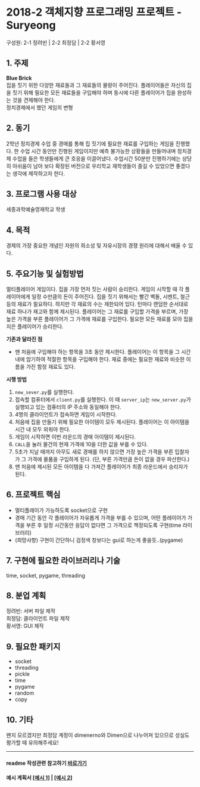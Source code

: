 ﻿# 2018-2 객체지향 프로그래밍 프로젝트 - Suryeong
구성원: 2-1 정려빈 | 2-2 최정담 | 2-2 황서영
 
## 1. 주제
__Blue Brick__   
집을 짓기 위한 다양한 재료들과 그 재료들의 물량이 주어진다. 플레이어들은 자신의 집을 짓기 위해 필요한 모든 재료들을 구입해야 하며 동시에 다른 플레이어가 집을 완성하는 것을 견제해야 한다.   
정치경제에서 했던 게임의 변형

## 2. 동기
2학년 정치경제 수업 중 경매를 통해 집 짓기에 필요한 재료를 구입하는 게임을 진행했다. 한 수업 시간 동안만 진행된 게임이지만 예측 불가능한 상황들을 만들어내며 정치경제 수업을 들은 학생들에게 큰 호응을 이끌어냈다. 수업시간 50분만 진행하기에는 상당히 아쉬움이 남아 보다 확장된 버전으로 우리학교 재학생들이 즐길 수 있었으면 좋겠다는 생각에 제작하고자 한다.

## 3. 프로그램 사용 대상
세종과학예술영재학교 학생

## 4. 목적
경제의 가장 중요한 개념인 자원의 희소성 및 자유시장의 경쟁 원리에 대해서 배울 수 있다.

## 5. 주요기능 및 실험방법
멀티플레이어 게임이다. 집을 가장 먼저 짓는 사람이 승리한다. 게임이 시작할 때 각 플레이어에게 일정 수만큼의 돈이 주어진다. 집을 짓기 위해서는 빨간 벽돌, 시멘트, 철근 등의 재료가 필요하다. 하지만 각 재료의 수는 제한되어 있다. 턴마다 랜덤한 순서대로 재료 하나가 재고와 함께 제시된다. 플레이어는 그 재료를 구입할 가격을 부르며, 가장 높은 가격을 부른 플레이어가 그 가격에 재료를 구입한다. 필요한 모든 재료를 모아 집을 지은 플레이어가 승리한다.

**기존과 달라진 점**    
- 맨 처음에 구입해야 하는 항목을 3초 동안 제시한다. 플레이어는 이 항목을 그 시간 내에 암기하여 적절한 항목을 구입해야 한다. 재료 중에는 필요한 재료와 비슷한 이름을 가진 함정 재료도 있다.

**시행 방법**
1. `new_sever.py`를 실행한다.   
2. 접속할 컴퓨터에서 `client.py`를 실행한다. 이 때 `server_ip`는 `new_server.py`가 실행되고 있는 컴퓨터의 IP 주소와 동일해야 한다.   
3. 4명의 클라이언트가 접속하면 게임이 시작한다.   
4. 처음에 집을 만들기 위해 필요한 아이템이 모두 제시된다. 플레이어는 이 아이템을 시간 내 모두 외워야 한다.   
5. 게임이 시작하면 이번 라운드의 경매 아이템이 제시된다.
6. `CALL`을 눌러 물건의 현재 가격에 10을 더한 값을 부를 수 있다.
7. 5초가 지날 때까지 아무도 새로 경매를 하지 않으면 가장 높은 가격을 부른 입찰자가 그 가격에 물품을 구입하게 된다. (단, 부른 가격만큼 돈이 없을 경우 파산한다.)   
8. 맨 처음에 제시된 모든 아이템을 다 가져간 플레이어가 최종 라운드에서 승리자가 된다.



## 6. 프로젝트 핵심
- 멀티플레이가 가능하도록 socket으로 구현
- 경매 기간 동안 각 플레이어가 자유롭게 가격을 부를 수 있으며, 어떤 플레이어가 가격을 부른 후 일정 시간동안 응답이 없다면 그 가격으로 책정되도록 구현(time 라이브러리)
- (희망사항) 구현이 간단하니 검정색 창보다는 gui로 하는게 좋을듯..(pygame)

## 7. 구현에 필요한 라이브러리나 기술
time, socket, pygame, threading

## 8. **분업 계획**
정려빈: 서버 파일 제작   
최정담: 클라이언트 파일 제작   
황서영: GUI 제작   

## 9. 필요한 패키지   
- socket
- threading
- pickle
- time
- pygame
- random
- copy

## 10. 기타   
왠지 모르겠지만 최정담 계정이 dimenerno와 Dimen으로 나누어져 있으므로 성실도 평가할 때 유의해주세요!

<hr>

#### readme 작성관련 참고하기 [바로가기](https://heropy.blog/2017/09/30/markdown/)

#### 예시 계획서 [[예시 1]](https://docs.google.com/document/d/1hcuGhTtmiTUxuBtr3O6ffrSMahKNhEj33woE02V-84U/edit?usp=sharing) | [[예시 2]](https://docs.google.com/document/d/1FmxTZvmrroOW4uZ34Xfyyk9ejrQNx6gtsB6k7zOvHYE/edit?usp=sharing)


